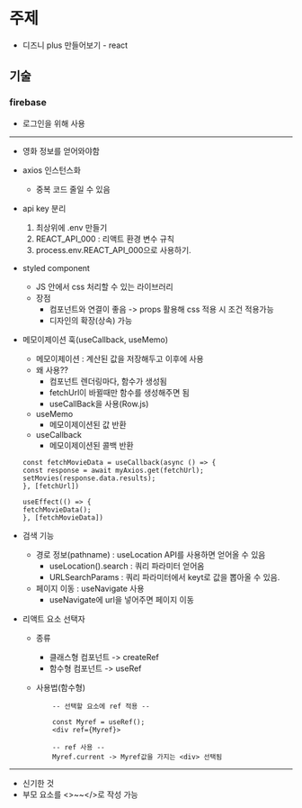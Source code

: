 # 주제
- 디즈니 plus 만들어보기 - react

## 기술
### firebase
- 로그인을 위해 사용

---

- 영화 정보를 얻어와야함

- axios 인스턴스화
    - 중복 코드 줄일 수 있음

- api key 분리
    1. 최상위에 .env 만들기
    2. REACT_API_000 : 리액트 환경 변수 규칙
    3. process.env.REACT_API_000으로 사용하기.

- styled component
    - JS 안에서 css 처리할 수 있는 라이브러리
    - 장점
        - 컴포넌트와 연결이 좋음 -> props 활용해 css 적용 시 조건 적용가능
        - 디자인의 확장(상속) 가능

- 메모이제이션 훅(useCallback, useMemo)
    - 메모이제이션 : 계산된 값을 저장해두고 이후에 사용
    - 왜 사용??
        - 컴포넌트 렌더링마다, 함수가 생성됨
        - fetchUrl이 바뀔때만 함수를 생성해주면 됨
        - useCallBack을 사용(Row.js)
    - useMemo
        - 메모이제이션된 값 반환
    - useCallback
        - 메모이제이션된 콜백 반환
    ```
  const fetchMovieData = useCallback(async () => {
    const response = await myAxios.get(fetchUrl);
    setMovies(response.data.results);
  }, [fetchUrl])
  
  useEffect(() => {
    fetchMovieData();
  }, [fetchMovieData])
    ```

- 검색 기능
    - 경로 정보(pathname) : useLocation API를 사용하면 얻어올 수 있음
        - useLocation().search : 쿼리 파라미터 얻어옴
        - URLSearchParams : 쿼리 파라미터에서 keyt로 값을 뽑아올 수 있음.
    - 페이지 이동 : useNavigate 사용
        - useNavigate에 url을 넣어주면 페이지 이동

- 리액트 요소 선택자
    - 종류
        - 클래스형 컴포넌트 -> createRef
        - 함수형 컴포넌트 -> useRef
    
    - 사용법(함수형)
        ```
            -- 선택할 요소에 ref 적용 --

            const Myref = useRef();
            <div ref={Myref}>

            -- ref 사용 --
            Myref.current -> Myref값을 가지는 <div> 선택됨
        ```
---

- 신기한 것
 - 부모 요소를 <>~~</>로 작성 가능